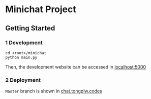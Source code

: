 # Minichat Project

## Getting Started

### 1 Development

``` Shell
cd <root>/minichat
python main.py
```
Then, the development website can be accessed in [localhost:5000](localhost:5000)

### 2 Deployment

`Master` branch is shown in [chat.tongplw.codes](http://chat.tongplw.codes/)

